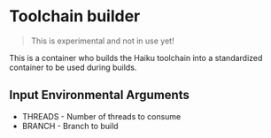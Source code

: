 # Toolchain builder

> This is experimental and not in use yet!

This is a container who builds the Haiku toolchain into a standardized container
to be used during builds.

## Input Environmental Arguments

* THREADS - Number of threads to consume
* BRANCH - Branch to build
